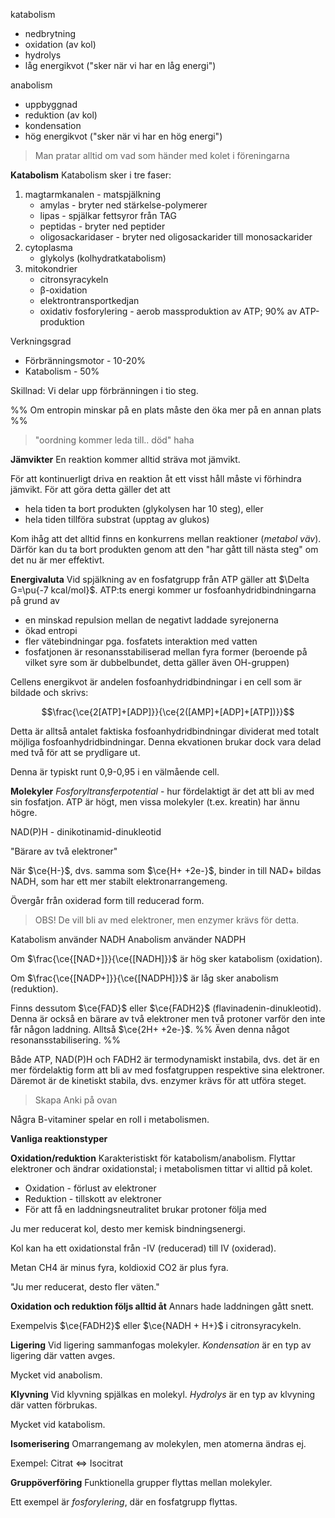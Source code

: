 katabolism
- nedbrytning
- oxidation (av kol)
- hydrolys
- låg energikvot ("sker när vi har en låg energi")

anabolism
- uppbyggnad
- reduktion (av kol)
- kondensation
- hög energikvot ("sker när vi har en hög energi")

> Man pratar alltid om vad som händer med kolet i föreningarna

**Katabolism**
Katabolism sker i tre faser:
1. magtarmkanalen - matspjälkning
	- amylas - bryter ned stärkelse-polymerer
	- lipas - spjälkar fettsyror från TAG
	- peptidas - bryter ned peptider
	- oligosackaridaser - bryter ned oligosackarider till monosackarider
2. cytoplasma
	- glykolys (kolhydratkatabolism)
3. mitokondrier
	- citronsyracykeln
	- β-oxidation
	- elektrontransportkedjan
	- oxidativ fosforylering - aerob massproduktion av ATP; 90% av ATP-produktion

Verkningsgrad
- Förbränningsmotor - 10-20%
- Katabolism - 50%

Skillnad: Vi delar upp förbränningen i tio steg. 

%% Om entropin minskar på en plats måste den öka mer på en annan plats %%

> "oordning kommer leda till.. död" haha

**Jämvikter**
En reaktion kommer alltid sträva mot jämvikt.

För att kontinuerligt driva en reaktion åt ett visst håll måste vi förhindra jämvikt. För att göra detta gäller det att
- hela tiden ta bort produkten (glykolysen har 10 steg), eller
- hela tiden tillföra substrat (upptag av glukos)

Kom ihåg att det alltid finns en konkurrens mellan reaktioner (*metabol väv*). Därför kan du ta bort produkten genom att den "har gått till nästa steg" om det nu är mer effektivt.

**Energivaluta**
Vid spjälkning av en fosfatgrupp från ATP gäller att $\Delta G=\pu{-7 kcal/mol}$. ATP:ts energi kommer ur fosfoanhydridbindningarna på grund av
- en minskad repulsion mellan de negativt laddade syrejonerna
- ökad entropi
- fler vätebindningar pga. fosfatets interaktion med vatten
- fosfatjonen är resonansstabiliserad mellan fyra former (beroende på vilket syre som är dubbelbundet, detta gäller även OH-gruppen)

Cellens energikvot är andelen fosfoanhydridbindningar i en cell som är bildade och skrivs:

$$\frac{\ce{2[ATP]+[ADP]}}{\ce{2([AMP]+[ADP]+[ATP])}}$$

Detta är alltså antalet faktiska fosfoanhydridbindningar dividerat med totalt möjliga fosfoanhydridbindningar. Denna ekvationen brukar dock vara delad med två för att se prydligare ut.

Denna är typiskt runt 0,9-0,95 i en välmående cell.

**Molekyler**
*Fosforyltransferpotential* - hur fördelaktigt är det att bli av med sin fosfatjon. ATP är högt, men vissa molekyler (t.ex. kreatin) har ännu högre.

NAD(P)H - dinikotinamid-dinukleotid

"Bärare av två elektroner"

När $\ce{H-}$, dvs. samma som $\ce{H+ +2e-}$, binder in till NAD+ bildas NADH, som har ett mer stabilt elektronarrangemeng.

Övergår från oxiderad form till reducerad form.

> OBS! De vill bli av med elektroner, men enzymer krävs för detta.

Katabolism använder NADH
Anabolism använder NADPH

Om $\frac{\ce{[NAD+]}}{\ce{[NADH]}}$ är hög sker katabolism (oxidation).

Om $\frac{\ce{[NADP+]}}{\ce{[NADPH]}}$ är låg sker anabolism (reduktion).

Finns dessutom $\ce{FAD}$ eller $\ce{FADH2}$ (flavinadenin-dinukleotid). Denna är också en bärare av två elektroner men två protoner varför den inte får någon laddning. Alltså $\ce{2H+ +2e-}$. %% Även denna något resonansstabilisering. %%

Både ATP, NAD(P)H och FADH2 är termodynamiskt instabila, dvs. det är en mer fördelaktig form att bli av med fosfatgruppen respektive sina elektroner. Däremot är de kinetiskt stabila, dvs. enzymer krävs för att utföra steget.

> Skapa Anki på ovan

Några B-vitaminer spelar en roll i metabolismen.

**Vanliga reaktionstyper**

**Oxidation/reduktion**
Karakteristiskt för katabolism/anabolism. Flyttar elektroner och ändrar oxidationstal; i metabolismen tittar vi alltid på kolet.
- Oxidation - förlust av elektroner
- Reduktion - tillskott av elektroner
- För att få en laddningsneutralitet brukar protoner följa med

Ju mer reducerat kol, desto mer kemisk bindningsenergi.

Kol kan ha ett oxidationstal från -IV (reducerad) till IV (oxiderad).

Metan CH4 är minus fyra, koldioxid CO2 är plus fyra.

"Ju mer reducerat, desto fler väten."

**Oxidation och reduktion följs alltid åt**
Annars hade laddningen gått snett.

Exempelvis $\ce{FADH2}$ eller $\ce{NADH + H+}$ i citronsyracykeln.

**Ligering**
Vid ligering sammanfogas molekyler. *Kondensation* är en typ av ligering där vatten avges.

Mycket vid anabolism.

**Klyvning**
Vid klyvning spjälkas en molekyl. *Hydrolys* är en typ av klvyning där vatten förbrukas.

Mycket vid katabolism.

**Isomerisering**
Omarrangemang av molekylen, men atomerna ändras ej.

Exempel: Citrat <=> Isocitrat

**Gruppöverföring**
Funktionella grupper flyttas mellan molekyler.

Ett exempel är *fosforylering*, där en fosfatgrupp flyttas.